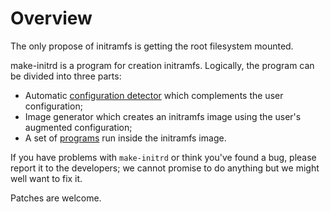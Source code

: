 # Overview

The only propose of initramfs is getting the root filesystem mounted.

make-initrd is a program for creation initramfs. Logically, the program can be
divided into three parts:

- Automatic [configuration detector](GuessConfiguration.md) which complements
  the user configuration;
- Image generator which creates an initramfs image using the user's augmented
  configuration;
- A set of [programs](HowInitramfsWorks.md) run inside the initramfs image.

If you have problems with `make-initrd` or think you've found a bug, please
report it to the developers; we cannot promise to do anything but we might well
want to fix it.

Patches are welcome.
